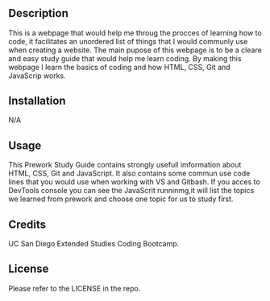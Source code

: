 # <Prework Study Guide Webpage>

## Description
This is a webpage that would help me throug the procces of learning how to code,
it facilitates an unordered list of things that I would communly use when creating a website.
The main pupose of this webpage is to be a cleare and easy study guide that would help me learn coding.
By making this webpage I learn the basics of coding and how HTML, CSS, Git and JavaScrip works.


## Installation

N/A

## Usage

This Prework Study Guide contains strongly usefull imformation about HTML, CSS, Git and JavaScript. It also contains some commun use code lines that you would use when working with VS and Gitbash. If you acces to DevTools console you can see the JavaScrit runninmg,it will list the topics we learned from prework and choose one topic for us to study first.

## Credits

UC San Diego Extended Studies Coding Bootcamp.

## License

Please refer to the LICENSE in the repo.
